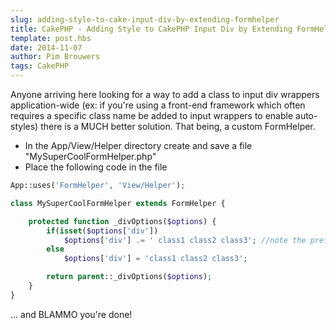 ```yaml
---
slug: adding-style-to-cake-input-div-by-extending-formhelper
title: CakePHP - Adding Style to CakePHP Input Div by Extending FormHelper
template: post.hbs
date: 2014-11-07
author: Pim Brouwers
tags: CakePHP
---
```

Anyone arriving here looking for a way to add a class to input div wrappers application-wide (ex: if you're using a front-end framework which often requires a specific class name be added to input wrappers to enable auto-styles) there is a MUCH better solution. That being, a custom FormHelper.

- In the App/View/Helper directory create and save a file "MySuperCoolFormHelper.php"
- Place the following code in the file

```php
App::uses('FormHelper', 'View/Helper');

class MySuperCoolFormHelper extends FormHelper {

    protected function _divOptions($options) {
        if(isset($options['div'])
            $options['div'] .= ' class1 class2 class3'; //note the prefixing space
        else
            $options['div'] = 'class1 class2 class3';

        return parent::_divOptions($options);
    }
}
```
... and BLAMMO you're done!
